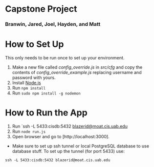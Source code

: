 # Capstone Project
### Branwin, Jared, Joel, Hayden, and Matt

# How to Set Up 
This only needs to be run once to set up your environment.
1. Make a new file called *config_override.js* in *src/cfg* and copy the contents of *config_override_example.js* replacing username and password with yours. 
1. Install [Node.js](https://nodejs.org/en/download/current/)
1. Run `npm install`
1. Run `sudo npm install -g nodemon`

# How to Run the App
1. Run `ssh -L 5433:cisdb:5432 blazerid@moat.cis.uab.edu
1. Run `node run.js`
1. Open browser and go to [http://localhost:3000].

* Make sure to set up ssh tunnel or local PostgreSQL database to use database stuff. To set up the tunnel (for port 5433) use:

```
ssh -L 5433:cisdb:5432 blazerid@moat.cis.uab.edu
```
